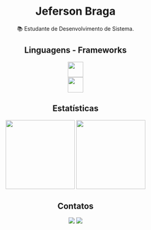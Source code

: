 <h1 align="center">Jeferson Braga</h1>

<div align="center">

 📚 Estudante de Desenvolvimento de Sistema.

 </div>
 <h2 align="center">Linguagens - Frameworks</h2>
<div align=center>
    <img height="40" src="https://skillicons.dev/icons?i=vscode,git,html,css,figma,vuejs,bootstrap" /><br>
    <img height="40" src="https://skillicons.dev/icons?i=java,mysql,mongodb,jest,cypress,javascript,typescript,nodejs,c" />
</div>

<div align=center>
  <h2>Estatísticas</h2>
  <img height="180em" src="https://github-readme-stats.vercel.app/api?username=JefersonBLuz&show_icons=true&theme=react&include_all_commits=true&count_private=true&rank_icon=github&border_radius=10"/>
  <img height="180em" src="https://github-readme-stats.vercel.app/api/top-langs/?username=JefersonBLuz&layout=compact&langs_count=7&theme=react&border_radius=10"/>
</div>

<div align=center>
  <h2>Contatos</h2>
  <a href = "mailto:jefersonbrluz@gmail.com"><img src="https://img.shields.io/badge/-Gmail-%23333?style=for-the-badge&logo=gmail&logoColor=white" target="_blank"></a>
  <a href="https://www.linkedin.com/in/JefersonBLuz/" target="_blank"><img src="https://img.shields.io/badge/-LinkedIn-%230077B5?style=for-the-badge&logo=linkedin&logoColor=white" target="_blank"></a>
  
</div>

<!---
JefersonBLuz/JefersonBLuz is a ✨ special ✨ repository because its `README.md` (this file) appears on your GitHub profile.
You can click the Preview link to take a look at your changes.
--->
